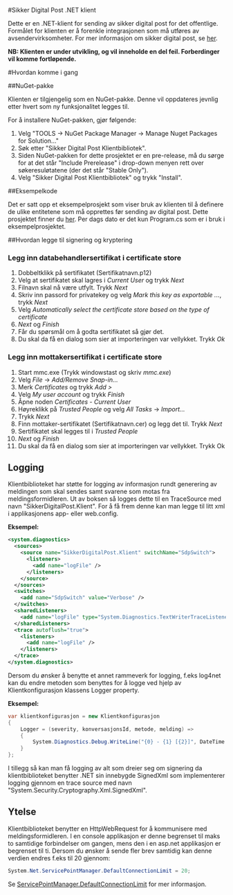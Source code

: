 #Sikker Digital Post .NET klient

Dette er en .NET-klient for sending av sikker digital post for det offentlige. Formålet for klienten er å forenkle integrasjonen 
som må utføres av avsendervirksomheter. For mer informasjon om sikker digital post, se [her](http://begrep.difi.no/SikkerDigitalPost/).

**NB: Klienten er under utvikling, og vil inneholde en del feil. Forberdinger vil komme fortløpende.**

#Hvordan komme i gang

##NuGet-pakke

Klienten er tilgjengelig som en NuGet-pakke. Denne vil oppdateres jevnlig etter hvert som ny funksjonalitet legges til.

For å installere NuGet-pakken, gjør følgende:

1. Velg "TOOLS -> NuGet Package Manager -> Manage Nuget Packages for Solution..."
2. Søk etter "Sikker Digital Post Klientbibliotek".
3. Siden NuGet-pakken for dette prosjektet er en pre-release, må du sørge for at det står "Include Prerelease" i drop-down menyen rett over søkeresuløtatene (der det står "Stable Only").
4. Velg "Sikker Digital Post Klientbibliotek" og trykk "Install".

##Eksempelkode

Det er satt opp et eksempelprosjekt som viser bruk av klienten til å definere de ulike entitetene som må opprettes før sending av digital post. 
Dette prosjektet finner du [her](https://github.com/difi/sikker-digital-post-net-klient-demo). Per dags dato er det kun Program.cs som er i bruk i eksempelprosjektet.


##Hvordan legge til signering og kryptering

### Legg inn databehandlersertifikat i certificate store

1.  Dobbeltklikk på sertifikatet (Sertifikatnavn.p12)
2.  Velg at sertifikatet skal lagres i _Current User_ og trykk _Next_
3.  Filnavn skal nå være utfylt. Trykk _Next_
4.  Skriv inn passord for privatekey og velg _Mark this key as exportable ..._, trykk _Next_
5.  Velg _Automatically select the certificate store based on the type of certificate_
6.  _Next_ og _Finish_
7.  Får du spørsmål om å godta sertifikatet så gjør det.
8.  Du skal da få en dialog som sier at importeringen var vellykket. Trykk _Ok_


### Legg inn mottakersertifikat i certificate store

1.  Start mmc.exe (Trykk windowstast og skriv _mmc.exe_)
2.  Velg _File_ -> _Add/Remove Snap-in..._ 
3.  Merk _Certificates_ og trykk _Add >_
4.  Velg _My user account_ og trykk _Finish_
5.  Åpne noden _Certificates - Current User_
6.  Høyreklikk på _Trusted People_ og velg _All Tasks_ -> _Import..._
7.  Trykk _Next_
8.  Finn mottaker-sertifikatet (Sertifikatnavn.cer) og legg det til. Trykk _Next_
9.  Sertifikatet skal legges til i _Trusted People_
10. _Next_ og _Finish_
11. Du skal da få en dialog som sier at importeringen var vellykket. Trykk Ok

## Logging

Klientbiblioteket har støtte for logging av informasjon rundt generering av meldingen som skal sendes samt svarene som motas fra meldingsformidleren. Ut av boksen så logges dette til en TraceSource med navn "SikkerDigitalPost.Klient". For å få frem denne kan man legge til litt xml i applikasjonens app- eller web.config.

**Eksempel:**

```xml
<system.diagnostics>
  <sources>
    <source name="SikkerDigitalPost.Klient" switchName="SdpSwitch">
      <listeners>
        <add name="logFile" />
      </listeners>
    </source>
  </sources>
  <switches>
    <add name="SdpSwitch" value="Verbose" />
  </switches>
  <sharedListeners>
    <add name="logFile" type="System.Diagnostics.TextWriterTraceListener" initializeData="sdp.txt"/>
  </sharedListeners>
  <trace autoflush="true">
    <listeners>
      <add name="logFile" />
    </listeners>
  </trace>
</system.diagnostics>
```

Dersom du ønsker å benytte et annet rammeverk for logging, f.eks log4net kan du endre metoden som benyttes for å logge ved hjelp av Klientkonfigurasjon klassens Logger property. 

**Eksempel:**

```c#
var klientkonfigurasjon = new Klientkonfigurasjon
{
    Logger = (severity, konversasjonsId, metode, melding) =>
    {
        System.Diagnostics.Debug.WriteLine("{0} - {1} [{2}]", DateTime.Now, melding, konversasjonsId.GetValueOrDefault());
    }
};
```

I tillegg så kan man få logging av alt som dreier seg om signering da klientbiblioteket benytter .NET sin innebygde SignedXml som implementerer logging gjennom en trace source med navn "System.Security.Cryptography.Xml.SignedXml".

## Ytelse

Klientbiblioteket benytter en HttpWebRequest for å kommunisere med meldingsformidleren. I en console applikasjon er denne begrenset til maks to samtidige forbindelser om gangen, mens den i en asp.net applikasjon er begrenset til ti. Dersom du ønsker å sende fler brev samtidig kan denne verdien endres f.eks til 20 gjennom:

```c#
System.Net.ServicePointManager.DefaultConnectionLimit = 20;
```

Se [ServicePointManager.DefaultConnectionLimit](http://msdn.microsoft.com/en-us/library/system.net.servicepointmanager.defaultconnectionlimit(v=vs.110).aspx) for mer informasjon.
